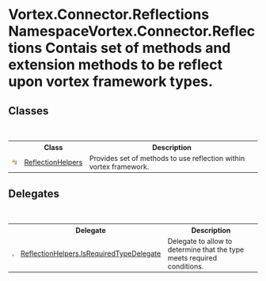 # Vortex.Connector.Reflections NamespaceVortex.Connector.Reflections Contais set of methods and extension methods to be reflect upon vortex framework types.



## Classes
&nbsp;<table><tr><th></th><th>Class</th><th>Description</th></tr><tr><td>![Public class](media/pubclass.gif "Public class")</td><td><a href="T_Vortex_Connector_Reflections_ReflectionHelpers.md">ReflectionHelpers</a></td><td>
Provides set of methods to use reflection within vortex framework.</td></tr></table>

## Delegates
&nbsp;<table><tr><th></th><th>Delegate</th><th>Description</th></tr><tr><td>![Public delegate](media/pubdelegate.gif "Public delegate")</td><td><a href="T_Vortex_Connector_Reflections_ReflectionHelpers_IsRequiredTypeDelegate.md">ReflectionHelpers.IsRequiredTypeDelegate</a></td><td>
Delegate to allow to determine that the type meets required conditions.</td></tr></table>&nbsp;
